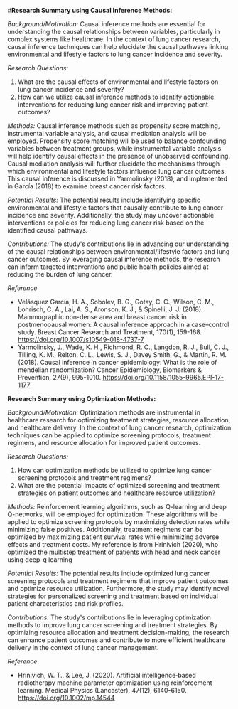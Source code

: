 #**Research Summary using Causal Inference Methods:**

*Background/Motivation:*
Causal inference methods are essential for understanding the causal relationships between variables, particularly in complex systems like healthcare. In the context of lung cancer research, causal inference techniques can help elucidate the causal pathways linking environmental and lifestyle factors to lung cancer incidence and severity.

*Research Questions:*
1. What are the causal effects of environmental and lifestyle factors on lung cancer incidence and severity?
2. How can we utilize causal inference methods to identify actionable interventions for reducing lung cancer risk and improving patient outcomes?

*Methods:*
Causal inference methods such as propensity score matching, instrumental variable analysis, and causal mediation analysis will be employed. Propensity score matching will be used to balance confounding variables between treatment groups, while instrumental variable analysis will help identify causal effects in the presence of unobserved confounding. Causal mediation analysis will further elucidate the mechanisms through which environmental and lifestyle factors influence lung cancer outcomes. This causal inference is discussed in Yarmolinsky (2018), and implemented in García (2018) to examine breast cancer risk factors.

*Potential Results:*
The potential results include identifying specific environmental and lifestyle factors that causally contribute to lung cancer incidence and severity. Additionally, the study may uncover actionable interventions or policies for reducing lung cancer risk based on the identified causal pathways.

*Contributions:*
The study's contributions lie in advancing our understanding of the causal relationships between environmental/lifestyle factors and lung cancer outcomes. By leveraging causal inference methods, the research can inform targeted interventions and public health policies aimed at reducing the burden of lung cancer.

*Reference*
- Velásquez García, H. A., Sobolev, B. G., Gotay, C. C., Wilson, C. M., Lohrisch, C. A., Lai, A. S., Aronson, K. J., & Spinelli, J. J. (2018). Mammographic non-dense area and breast cancer risk in postmenopausal women: A causal inference approach in a case–control study. Breast Cancer Research and Treatment, 170(1), 159-168. https://doi.org/10.1007/s10549-018-4737-7
- Yarmolinsky, J., Wade, K. H., Richmond, R. C., Langdon, R. J., Bull, C. J., Tilling, K. M., Relton, C. L., Lewis, S. J., Davey Smith, G., & Martin, R. M. (2018). Causal inference in cancer epidemiology: What is the role of mendelian randomization? Cancer Epidemiology, Biomarkers & Prevention, 27(9), 995-1010. https://doi.org/10.1158/1055-9965.EPI-17-1177

**Research Summary using Optimization Methods:**

*Background/Motivation:*
Optimization methods are instrumental in healthcare research for optimizing treatment strategies, resource allocation, and healthcare delivery. In the context of lung cancer research, optimization techniques can be applied to optimize screening protocols, treatment regimens, and resource allocation for improved patient outcomes.

*Research Questions:*
1. How can optimization methods be utilized to optimize lung cancer screening protocols and treatment regimens?
2. What are the potential impacts of optimized screening and treatment strategies on patient outcomes and healthcare resource utilization?

*Methods:*
Reinforcement learning algorithms, such as Q-learning and deep Q-networks, will be employed for optimization. These algorithms will be applied to optimize screening protocols by maximizing detection rates while minimizing false positives. Additionally, treatment regimens can be optimized by maximizing patient survival rates while minimizing adverse effects and treatment costs. My reference is from Hrinivich (2020), who optimized the multistep treatment of patients with head and neck cancer using deep-q learning

*Potential Results:*
The potential results include optimized lung cancer screening protocols and treatment regimens that improve patient outcomes and optimize resource utilization. Furthermore, the study may identify novel strategies for personalized screening and treatment based on individual patient characteristics and risk profiles.

*Contributions:*
The study's contributions lie in leveraging optimization methods to improve lung cancer screening and treatment strategies. By optimizing resource allocation and treatment decision-making, the research can enhance patient outcomes and contribute to more efficient healthcare delivery in the context of lung cancer management.

*Reference*
- Hrinivich, W. T., & Lee, J. (2020). Artificial intelligence‐based radiotherapy machine parameter optimization using reinforcement learning. Medical Physics (Lancaster), 47(12), 6140-6150. https://doi.org/10.1002/mp.14544
